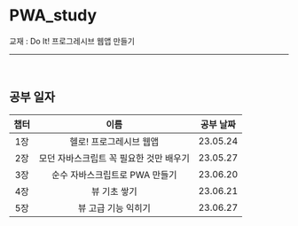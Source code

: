 # PWA_study
교재 : Do It! 프로그레시브 웹앱 만들기
<hr><br>

## 공부 일자
|챕터| 이름 | 공부 날짜 |
|:--:|:--:|:--:|
|1장| 헬로! 프로그레시브 웹앱  | 23.05.24 |
|2장| 모던 자바스크립트 꼭 필요한 것만 배우기 | 23.05.27 |
|3장| 순수 자바스크립트로 PWA 만들기 | 23.06.20 |
|4장| 뷰 기초 쌓기 | 23.06.21 |
|5장| 뷰 고급 기능 익히기| 23.06.27 |

